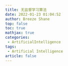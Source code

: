 ```yaml
---
title: 无监督学习算法
date: 2022-01-23 01:04:52
author: Breeze Shane
top: false
toc: true
mathjax: true
categories: 
 - ArtificialIntelligence
tags: 
 - Artificial Intelligence
article: false
---
```

